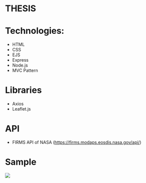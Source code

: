 # THESIS

# Technologies:
- HTML
- CSS
- EJS
- Express
- Node.js
- MVC Pattern

# Libraries
- Axios
- Leaflet.js

# API
- FIRMS API of NASA (https://firms.modaps.eosdis.nasa.gov/api/)

# Sample
<img src="https://drive.google.com/uc?id=1PffOKsHZC7FM619Y8_JL-n5s4v5Y862z">
